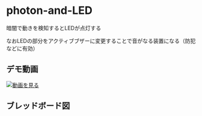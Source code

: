 # photon-and-LED
暗闇で動きを検知するとLEDが点灯する　　

なおLEDの部分をアクティブブザーに変更することで音がなる装置になる（防犯などに有効）

## デモ動画
[![動画を見る](https://img.youtube.com/vi/6hmbNdoFYCE/maxresdefault.jpg)](https://www.youtube.com/watch?v=6hmbNdoFYCE)

## ブレッドボード図
